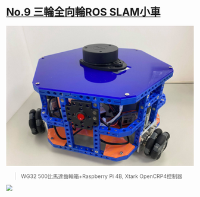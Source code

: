 # [No.9 三輪全向輪ROS SLAM小車](https://github.com/KUBOT-Robot/FAFABOT/tree/FAFABOT-No.9)
<img src="https://github.com/KUBOT-Robot/FAFABOT/blob/resource/FAFABOT-No9/90.jpg" width="700">

>WG32 500比馬達齒輪箱+Raspberry Pi 4B, Xtark OpenCRP4控制器

<img src="https://github.com/KUBOT-Robot/FAFABOT/blob/resource/FAFABOT-No9/92.gif?raw=true" width="700">
